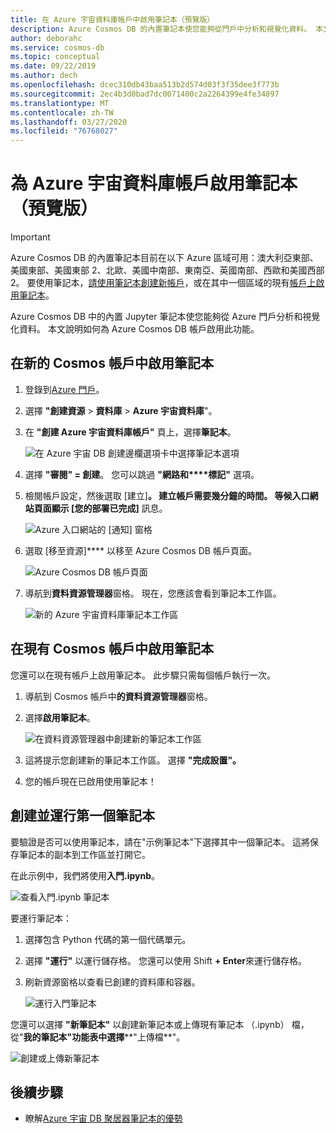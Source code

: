 ```yaml
---
title: 在 Azure 宇宙資料庫帳戶中啟用筆記本（預覽版）
description: Azure Cosmos DB 的內置筆記本使您能夠從門戶中分析和視覺化資料。 本文介紹如何為 Cosmos 帳戶啟用此功能。
author: deborahc
ms.service: cosmos-db
ms.topic: conceptual
ms.date: 09/22/2019
ms.author: dech
ms.openlocfilehash: dcec310db43baa513b2d574d03f3f35dee3f773b
ms.sourcegitcommit: 2ec4b3d0bad7dc0071400c2a2264399e4fe34897
ms.translationtype: MT
ms.contentlocale: zh-TW
ms.lasthandoff: 03/27/2020
ms.locfileid: "76768027"
---
```

# <a name="enable-notebooks-for-azure-cosmos-db-accounts-preview"></a>為 Azure 宇宙資料庫帳戶啟用筆記本（預覽版）

> [!IMPORTANT]
> Azure Cosmos DB 的內置筆記本目前在以下 Azure 區域可用：澳大利亞東部、美國東部、美國東部 2、北歐、美國中南部、東南亞、英國南部、西歐和美國西部 2。 要使用筆記本，[請使用筆記本創建新帳戶](#enable-notebooks-in-a-new-cosmos-account)，或在其中一個區域的現有[帳戶上啟用筆記本](#enable-notebooks-in-an-existing-cosmos-account)。

Azure Cosmos DB 中的內置 Jupyter 筆記本使您能夠從 Azure 門戶分析和視覺化資料。 本文說明如何為 Azure Cosmos DB 帳戶啟用此功能。

## <a name="enable-notebooks-in-a-new-cosmos-account"></a>在新的 Cosmos 帳戶中啟用筆記本
1. 登錄到[Azure 門戶](https://portal.azure.com/)。
1. 選擇 **"創建資源** > **資料庫** > **Azure 宇宙資料庫**"。
1. 在 **"創建 Azure 宇宙資料庫帳戶"** 頁上，選擇**筆記本**。 
 
    ![在 Azure 宇宙 DB 創建邊欄選項卡中選擇筆記本選項](media/enable-notebooks/create-new-account-with-notebooks.png)
1. 選擇 **"審閱" = 創建**。 您可以跳過 **"網路和****標記"** 選項。 
1. 檢閱帳戶設定，然後選取 [建立]****。 建立帳戶需要幾分鐘的時間。 等候入口網站頁面顯示 [您的部署已完成]**** 訊息。 

    ![Azure 入口網站的 [通知] 窗格](media/enable-notebooks/create-new-account-with-notebooks-complete.png)
1. 選取 [移至資源]**** 以移至 Azure Cosmos DB 帳戶頁面。 

    ![Azure Cosmos DB 帳戶頁面](../../includes/media/cosmos-db-create-dbaccount/azure-cosmos-db-account-created-3.png)

1. 導航到**資料資源管理器**窗格。 現在，您應該會看到筆記本工作區。

    ![新的 Azure 宇宙資料庫筆記本工作區](media/enable-notebooks/new-notebooks-workspace.png)

## <a name="enable-notebooks-in-an-existing-cosmos-account"></a>在現有 Cosmos 帳戶中啟用筆記本
您還可以在現有帳戶上啟用筆記本。 此步驟只需每個帳戶執行一次。

1. 導航到 Cosmos 帳戶中**的資料資源管理器**窗格。
1. 選擇**啟用筆記本**。

    ![在資料資源管理器中創建新的筆記本工作區](media/enable-notebooks/enable-notebooks-workspace.png)
1. 這將提示您創建新的筆記本工作區。 選擇 **"完成設置"。**
1. 您的帳戶現在已啟用使用筆記本！

## <a name="create-and-run-your-first-notebook"></a>創建並運行第一個筆記本

要驗證是否可以使用筆記本，請在"示例筆記本"下選擇其中一個筆記本。 這將保存筆記本的副本到工作區並打開它。

在此示例中，我們將使用**入門.ipynb**。 

![查看入門.ipynb 筆記本](media/enable-notebooks/select-getting-started-notebook.png)

要運行筆記本：
1. 選擇包含 Python 代碼的第一個代碼單元。 
1. 選擇 **"運行"** 以運行儲存格。 您還可以使用 Shift **+ Enter**來運行儲存格。
1. 刷新資源窗格以查看已創建的資料庫和容器。

    ![運行入門筆記本](media/enable-notebooks/run-first-notebook-cell.png)

您還可以選擇 **"新筆記本"** 以創建新筆記本或上傳現有筆記本 （.ipynb） 檔，從"**我的筆記本"功能表中選擇****"上傳檔**"。 

![創建或上傳新筆記本](media/enable-notebooks/create-or-upload-new-notebook.png)

## <a name="next-steps"></a>後續步驟

- 瞭解[Azure 宇宙 DB 聚居器筆記本的優勢](cosmosdb-jupyter-notebooks.md)
